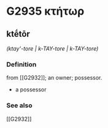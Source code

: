 # G2935 κτήτωρ

## ktḗtōr

_(ktay'-tore | k-TAY-tore | k-TAY-tore)_

### Definition

from [[G2932]]; an owner; possessor.

- a possessor

### See also

[[G2932]]


